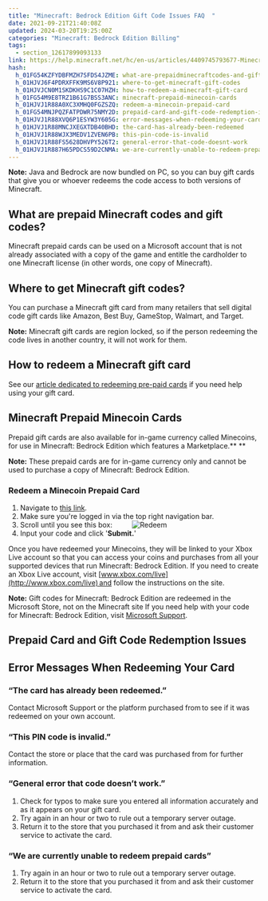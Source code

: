 ```yaml
---
title: "Minecraft: Bedrock Edition Gift Code Issues FAQ  "
date: 2021-09-21T21:40:08Z
updated: 2024-03-20T19:25:00Z
categories: "Minecraft: Bedrock Edition Billing"
tags:
  - section_12617899093133
link: https://help.minecraft.net/hc/en-us/articles/4409745793677-Minecraft-Bedrock-Edition-Gift-Code-Issues-FAQ
hash:
  h_01FG54KZFYDBFMZH7SFDS4JZME: what-are-prepaidminecraftcodes-and-gift-codes
  h_01HJVJ6F4PDRXFFK9MS6V8P921: where-to-get-minecraft-gift-codes
  h_01HJVJCN0M1SKDKHS9C1C07HZH: how-to-redeem-a-minecraft-gift-card
  h_01FG54M9E8TRZ1B61G7BSS3ANC: minecraft-prepaid-minecoin-cards
  h_01HJVJ1R88A0XC3XMHQ0FGZSZQ: redeem-a-minecoin-prepaid-card
  h_01FG54MNJPQZFATPDWR75NMY2D: prepaid-card-and-gift-code-redemption-issues
  h_01HJVJ1R88XVQ6P1ESYW3Y605G: error-messages-when-redeeming-your-card
  h_01HJVJ1R88MNCJXEGXTDB40BHD: the-card-has-already-been-redeemed
  h_01HJVJ1R88WJX3MEDV1ZVEN6PB: this-pin-code-is-invalid
  h_01HJVJ1R88FS5628DHVPY526T2: general-error-that-code-doesnt-work
  h_01HJVJ1R887H65PDCS59D2CNMA: we-are-currently-unable-to-redeem-prepaid-cards
---
```


**Note:** Java and Bedrock are now bundled on PC, so you can buy gift cards that give you or whoever redeems the code access to both versions of Minecraft.

## What are prepaid Minecraft codes and gift codes?

Minecraft prepaid cards can be used on a Microsoft account that is not already associated with a copy of the game and entitle the cardholder to one Minecraft license (in other words, one copy of Minecraft).  

## Where to get Minecraft gift codes?

You can purchase a Minecraft gift card from many retailers that sell digital code gift cards like Amazon, Best Buy, GameStop, Walmart, and Target.

**Note:** Minecraft gift cards are region locked, so if the person redeeming the code lives in another country, it will not work for them.

## How to redeem a Minecraft gift card

See our [article dedicated to redeeming pre-paid cards](./Redeeming-a-Prepaid-Card-for-Minecraft-Java-Bedrock-Edition-for-PC.md) if you need help using your gift card.

## Minecraft Prepaid Minecoin Cards 

Prepaid gift cards are also available for in-game currency called Minecoins, for use in Minecraft: Bedrock Edition which features a Marketplace.** ** 

**Note:** These prepaid cards are for in-game currency only and cannot be used to purchase a copy of Minecraft: Bedrock Edition. 

### Redeem a Minecoin Prepaid Card

1.  Navigate to [this link](https://www.minecraft.net/en-us/redeem).
2.  Make sure you're logged in via the top right navigation bar.
3.  Scroll until you see this box:          ![Redeem](https://minecrafthelp.zendesk.com/hc/article_attachments/16784122492685)
4.  Input your code and click '**Submit.**'

Once you have redeemed your Minecoins, they will be linked to your Xbox Live account so that you can access your coins and purchases from all your supported devices that run Minecraft: Bedrock Edition. If you need to create an Xbox Live account, visit [www.xbox.com/live](http://www.xbox.com/live) and follow the instructions on the site.  

**Note:** Gift codes for Minecraft: Bedrock Edition are redeemed in the Microsoft Store, not on the Minecraft site If you need help with your code for Minecraft: Bedrock Edition, visit [Microsoft Support](http://support.microsoft.com/help/10604/microsoft-account-redeem-gift-card-or-code). 

## Prepaid Card and Gift Code Redemption Issues

## Error Messages When Redeeming Your Card 

### “The card has already been redeemed.”

Contact Microsoft Support or the platform purchased from to see if it was redeemed on your own account. 

### “This PIN code is invalid.”

Contact the store or place that the card was purchased from for further information.

### “General error that code doesn’t work.”

1.  Check for typos to make sure you entered all information accurately and as it appears on your gift card. 
2.  Try again in an hour or two to rule out a temporary server outage. 
3.  Return it to the store that you purchased it from and ask their customer service to activate the card. 

### “We are currently unable to redeem prepaid cards”

1.  Try again in an hour or two to rule out a temporary server outage.
2.  Return it to the store that you purchased it from and ask their customer service to activate the card.
